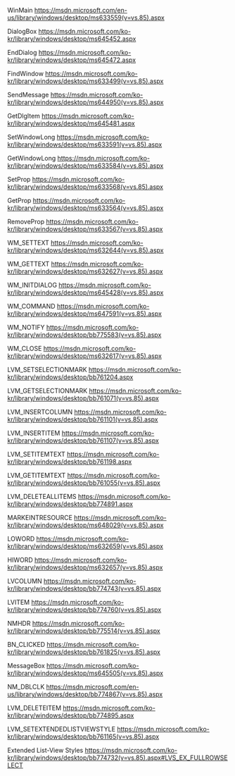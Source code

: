 WinMain
https://msdn.microsoft.com/en-us/library/windows/desktop/ms633559(v=vs.85).aspx

DialogBox
https://msdn.microsoft.com/ko-kr/library/windows/desktop/ms645452.aspx

EndDialog
https://msdn.microsoft.com/ko-kr/library/windows/desktop/ms645472.aspx

FindWindow
https://msdn.microsoft.com/ko-kr/library/windows/desktop/ms633499(v=vs.85).aspx

SendMessage
https://msdn.microsoft.com/ko-kr/library/windows/desktop/ms644950(v=vs.85).aspx

GetDlgItem
https://msdn.microsoft.com/ko-kr/library/windows/desktop/ms645481.aspx

SetWindowLong
https://msdn.microsoft.com/ko-kr/library/windows/desktop/ms633591(v=vs.85).aspx

GetWindowLong
https://msdn.microsoft.com/ko-kr/library/windows/desktop/ms633584(v=vs.85).aspx

SetProp
https://msdn.microsoft.com/ko-kr/library/windows/desktop/ms633568(v=vs.85).aspx

GetProp
https://msdn.microsoft.com/ko-kr/library/windows/desktop/ms633564(v=vs.85).aspx

RemoveProp
https://msdn.microsoft.com/ko-kr/library/windows/desktop/ms633567(v=vs.85).aspx

WM_SETTEXT
https://msdn.microsoft.com/ko-kr/library/windows/desktop/ms632644(v=vs.85).aspx

WM_GETTEXT
https://msdn.microsoft.com/ko-kr/library/windows/desktop/ms632627(v=vs.85).aspx

WM_INITDIALOG
https://msdn.microsoft.com/ko-kr/library/windows/desktop/ms645428(v=vs.85).aspx

WM_COMMAND
https://msdn.microsoft.com/ko-kr/library/windows/desktop/ms647591(v=vs.85).aspx

WM_NOTIFY
https://msdn.microsoft.com/ko-kr/library/windows/desktop/bb775583(v=vs.85).aspx

WM_CLOSE
https://msdn.microsoft.com/ko-kr/library/windows/desktop/ms632617(v=vs.85).aspx

LVM_SETSELECTIONMARK
https://msdn.microsoft.com/ko-kr/library/windows/desktop/bb761204.aspx

LVM_GETSELECTIONMARK
https://msdn.microsoft.com/ko-kr/library/windows/desktop/bb761071(v=vs.85).aspx

LVM_INSERTCOLUMN
https://msdn.microsoft.com/ko-kr/library/windows/desktop/bb761101(v=vs.85).aspx

LVM_INSERTITEM
https://msdn.microsoft.com/ko-kr/library/windows/desktop/bb761107(v=vs.85).aspx

LVM_SETITEMTEXT
https://msdn.microsoft.com/ko-kr/library/windows/desktop/bb761198.aspx

LVM_GETITEMTEXT
https://msdn.microsoft.com/ko-kr/library/windows/desktop/bb761055(v=vs.85).aspx

LVM_DELETEALLITEMS
https://msdn.microsoft.com/ko-kr/library/windows/desktop/bb774891.aspx

MARKEINTRESOURCE
https://msdn.microsoft.com/ko-kr/library/windows/desktop/ms648029(v=vs.85).aspx

LOWORD
https://msdn.microsoft.com/ko-kr/library/windows/desktop/ms632659(v=vs.85).aspx

HIWORD
https://msdn.microsoft.com/ko-kr/library/windows/desktop/ms632657(v=vs.85).aspx

LVCOLUMN
https://msdn.microsoft.com/ko-kr/library/windows/desktop/bb774743(v=vs.85).aspx

LVITEM
https://msdn.microsoft.com/ko-kr/library/windows/desktop/bb774760(v=vs.85).aspx

NMHDR
https://msdn.microsoft.com/ko-kr/library/windows/desktop/bb775514(v=vs.85).aspx

BN_CLICKED
https://msdn.microsoft.com/ko-kr/library/windows/desktop/bb761825(v=vs.85).aspx

MessageBox
https://msdn.microsoft.com/ko-kr/library/windows/desktop/ms645505(v=vs.85).aspx

NM_DBLCLK
https://msdn.microsoft.com/en-us/library/windows/desktop/bb774867(v=vs.85).aspx

LVM_DELETEITEM
https://msdn.microsoft.com/ko-kr/library/windows/desktop/bb774895.aspx

LVM_SETEXTENDEDLISTVIEWSTYLE 
https://msdn.microsoft.com/ko-kr/library/windows/desktop/bb761165(v=vs.85).aspx

Extended List-View Styles
https://msdn.microsoft.com/ko-kr/library/windows/desktop/bb774732(v=vs.85).aspx#LVS_EX_FULLROWSELECT
